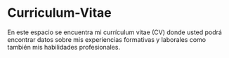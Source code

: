 # Curriculum-Vitae
En este espacio se encuentra mi currículum vitae (CV) donde usted podrá encontrar datos sobre mis experiencias formativas y laborales como también mis habilidades profesionales.
